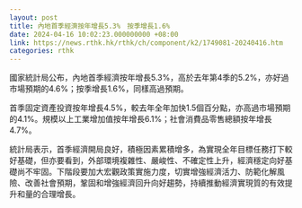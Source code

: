 ```yaml
---
layout: post
title: 內地首季經濟按年增長5.3%　按季增長1.6%
date: 2024-04-16 10:02:23.000000000 +08:00
link: https://news.rthk.hk/rthk/ch/component/k2/1749081-20240416.htm
categories: rthk
---
```


國家統計局公布，內地首季經濟按年增長5.3%，高於去年第4季的5.2%，亦好過市場預期的4.6%；按季增長1.6%，同樣高過預期。

首季固定資產投資按年增長4.5%，較去年全年加快1.5個百分點，亦高過市場預期的4.1%。規模以上工業增加值按年增長6.1%；社會消費品零售總額按年增長4.7%。

統計局表示，首季經濟開局良好，積極因素累積增多，為實現全年目標任務打下較好基礎，但亦要看到，外部環境複雜性、嚴峻性、不確定性上升，經濟穩定向好基礎尚不牢固。下階段要加大宏觀政策實施力度，切實增強經濟活力、防範化解風險、改善社會預期，鞏固和增強經濟回升向好趨勢，持續推動經濟實現質的有效提升和量的合理增長。
